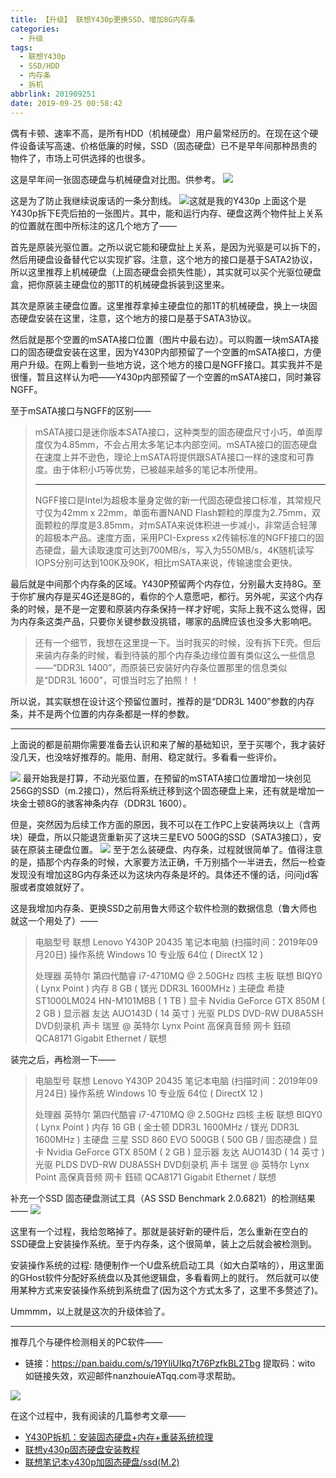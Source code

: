```yaml
---
title: 【升级】 联想Y430p更换SSD、增加8G内存条
categories:
  - 升级
tags:
  - 联想Y430p
  - SSD/HDD
  - 内存条
  - 拆机
abbrlink: 201909251
date: 2019-09-25 00:58:42
---
```



偶有卡顿、速率不高，是所有HDD（机械硬盘）用户最常经历的。在现在这个硬件设备读写高速、价格低廉的时候，SSD（固态硬盘）已不是早年间那种昂贵的物件了，市场上可供选择的也很多。

这是早年间一张固态硬盘与机械硬盘对比图。供参考。
![](https://img-blog.csdnimg.cn/20190925000032532.png?x-oss-process=image/watermark,type_ZmFuZ3poZW5naGVpdGk,shadow_10,text_aHR0cHM6Ly9ibG9nLmNzZG4ubmV0L2phdmVfZg==,size_16,color_FFFFFF,t_70)

这是为了防止我继续说废话的一条分割线。
![这就是我的Y430p](https://img-blog.csdnimg.cn/20190924125812380.png?x-oss-process=image/watermark,type_ZmFuZ3poZW5naGVpdGk,shadow_10,text_aHR0cHM6Ly9ibG9nLmNzZG4ubmV0L2phdmVfZg==,size_16,color_FFFFFF,t_70)
上面这个是Y430p拆下E壳后拍的一张图片。其中，能和运行内存、硬盘这两个物件扯上关系的位置就在图中所标注的这几个地方了——

首先是原装光驱位置。之所以说它能和硬盘扯上关系，是因为光驱是可以拆下的，然后用硬盘设备替代它以实现扩容。注意，这个地方的接口是基于SATA2协议，所以这里推荐上机械硬盘（上固态硬盘会损失性能），其实就可以买个光驱位硬盘盒，把你原装主硬盘位的那1T的机械硬盘拆装到这里来。

其次是原装主硬盘位置。这里推荐拿掉主硬盘位的那1T的机械硬盘，换上一块固态硬盘安装在这里，注意，这个地方的接口是基于SATA3协议。

然后就是那个空置的mSATA接口位置（图片中最右边）。可以购置一块mSATA接口的固态硬盘安装在这里，因为Y430P内部预留了一个空置的mSATA接口，方便用户升级。在网上看到一些地方说，这个地方的接口是NGFF接口。其实我并不是很懂，暂且这样认为吧——Y430p内部预留了一个空置的mSATA接口，同时兼容NGFF。

至于mSATA接口与NGFF的区别——

> mSATA接口是迷你版本SATA接口，这种类型的固态硬盘尺寸小巧，单面厚度仅为4.85mm，不会占用太多笔记本内部空间。mSATA接口的固态硬盘在速度上并不逊色，理论上mSATA将提供跟SATA接口一样的速度和可靠度。由于体积小巧等优势，已被越来越多的笔记本所使用。
>  - - - 
> NGFF接口是Intel为超极本量身定做的新一代固态硬盘接口标准，其常规尺寸仅为42mm x 22mm，单面布置NAND Flash颗粒的厚度为2.75mm，双面颗粒的厚度是3.85mm，对mSATA来说体积进一步减小，非常适合轻薄的超极本产品。速度方面，采用PCI-Express x2传输标准的NGFF接口的固态硬盘，最大读取速度可达到700MB/s，写入为550MB/s，4K随机读写IOPS分别可达到100K及90K，相比mSATA来说，传输速度会更快。

最后就是中间那个内存条的区域。Y430P预留两个内存位，分别最大支持8G。至于你扩展内存是买4G还是8G的，看你的个人意愿吧，都行。另外呢，买这个内存条的时候，是不是一定要和原装内存条保持一样才好呢，实际上我不这么觉得，因为内存条这类产品，只要你关键参数没挑错，哪家的品牌应该也没多大影响吧。

> 还有一个细节，我想在这里提一下。当时我买的时候，没有拆下E壳。但后来装内存条的时候，看到待装的那个内存条边缘位置有类似这么一些信息——“DDR3L 1400”，而原装已安装好内存条位置那里的信息类似是“DDR3L 1600”，可恨当时忘了拍照！！

所以说，其实联想在设计这个预留位置时，推荐的是“DDR3L 1400”参数的内存条，并不是两个位置的内存条都是一样的参数。

---

上面说的都是前期你需要准备去认识和来了解的基础知识，至于买哪个，我才装好没几天，也没啥好推荐的。能用、耐用、稳定就行。多看看一些评价。

![](https://img-blog.csdnimg.cn/20190925001958342.png?x-oss-process=image/watermark,type_ZmFuZ3poZW5naGVpdGk,shadow_10,text_aHR0cHM6Ly9ibG9nLmNzZG4ubmV0L2phdmVfZg==,size_16,color_FFFFFF,t_70)
最开始我是打算，不动光驱位置，在预留的mSTATA接口位置增加一块创见256G的SSD（m.2接口），然后将系统迁移到这个固态硬盘上来，还有就是增加一块金士顿8G的骇客神条内存（DDR3L 1600）。

但是，突然因为后续工作方面的原因，我不可以在工作PC上安装两块以上（含两块）硬盘，所以只能退货重新买了这块三星EVO 500G的SSD（SATA3接口），安装在原装主硬盘位置。
![](https://img-blog.csdnimg.cn/20190925002131753.png)
至于怎么装硬盘、内存条，过程就很简单了。值得注意的是，插那个内存条的时候，大家要方法正确，千万别插个一半进去，然后一检查发现没有增加这8G内存条还以为这块内存条是坏的。具体还不懂的话，问问jd客服或者度娘就好了。

这是我增加内存条、更换SSD之前用鲁大师这个软件检测的数据信息（鲁大师也就这一个用处了）——

> 	电脑型号	联想 Lenovo Y430P 20435 笔记本电脑  (扫描时间：2019年09月20日)
操作系统	Windows 10 专业版 64位 ( DirectX 12 )
> 	
> 	处理器	英特尔 第四代酷睿 i7-4710MQ @ 2.50GHz 四核
主板	联想 BIQY0 ( Lynx Point )
内存	8 GB ( 镁光 DDR3L 1600MHz )
主硬盘	希捷 ST1000LM024 HN-M101MBB ( 1 TB )
显卡	Nvidia GeForce GTX 850M ( 2 GB )
显示器	友达 AUO143D ( 14 英寸  )
光驱	PLDS DVD-RW DU8A5SH DVD刻录机
声卡	瑞昱  @ 英特尔 Lynx Point  高保真音频
网卡	鈺硕 QCA8171 Gigabit Ethernet / 联想

装完之后，再检测一下——

> 电脑型号	联想 Lenovo Y430P 20435 笔记本电脑  (扫描时间：2019年09月24日)
操作系统	Windows 10 专业版 64位 ( DirectX 12 )
> 
> 处理器	英特尔 第四代酷睿 i7-4710MQ @ 2.50GHz 四核
主板	联想 BIQY0 ( Lynx Point )
内存	16 GB ( 金士顿 DDR3L 1600MHz / 镁光 DDR3L 1600MHz )
主硬盘	三星 SSD 860 EVO 500GB ( 500 GB / 固态硬盘 )
显卡	Nvidia GeForce GTX 850M ( 2 GB )
显示器	友达 AUO143D ( 14 英寸  )
光驱	PLDS DVD-RW DU8A5SH DVD刻录机
声卡	瑞昱  @ 英特尔 Lynx Point  高保真音频
网卡	鈺硕 QCA8171 Gigabit Ethernet / 联想


补充一个SSD 固态硬盘测试工具（AS SSD Benchmark 2.0.6821）的检测结果——
![](https://img-blog.csdnimg.cn/20190925005636449.png?x-oss-process=image/watermark,type_ZmFuZ3poZW5naGVpdGk,shadow_10,text_aHR0cHM6Ly9ibG9nLmNzZG4ubmV0L2phdmVfZg==,size_16,color_FFFFFF,t_70)


这里有一个过程，我给忽略掉了。那就是装好新的硬件后，怎么重新在空白的SSD硬盘上安装操作系统。至于内存条，这个很简单，装上之后就会被检测到。

安装操作系统的过程:
随便制作一个U盘系统启动工具（如大白菜啥的），用这里面的GHost软件分配好系统盘以及其他逻辑盘，多看看网上的就行。
然后就可以使用某种方式来安装操作系统到系统盘了(因为这个方式太多了，这里不多赘述了)。

Ummmm，以上就是这次的升级体验了。

---

推荐几个与硬件检测相关的PC软件——
* 链接：<https://pan.baidu.com/s/19YliUIkq7t76PzfkBL2Tbg> 
提取码：wito 
如链接失效，欢迎邮件nanzhouieATqq.com寻求帮助。

![](https://img-blog.csdnimg.cn/20190925005121351.png?x-oss-process=image/watermark,type_ZmFuZ3poZW5naGVpdGk,shadow_10,text_aHR0cHM6Ly9ibG9nLmNzZG4ubmV0L2phdmVfZg==,size_16,color_FFFFFF,t_70)

在这个过程中，我有阅读的几篇参考文章——
* [Y430P拆机：安装固态硬盘+内存+重装系统梳理](https://post.m.smzdm.com/p/a3gz2qpn/)
* [联想y430p固态硬盘安装教程](https://jingyan.baidu.com/article/046a7b3e8cf80af9c37fa97f.html)
* [联想笔记本y430p加固态硬盘/ssd(M.2)](https://blog.csdn.net/aurorayqz/article/details/54929188)